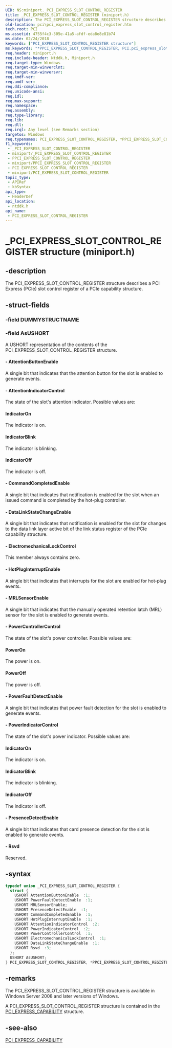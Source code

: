 ```yaml
---
UID: NS:miniport._PCI_EXPRESS_SLOT_CONTROL_REGISTER
title: _PCI_EXPRESS_SLOT_CONTROL_REGISTER (miniport.h)
description: The PCI_EXPRESS_SLOT_CONTROL_REGISTER structure describes a PCI Express (PCIe) slot control register of a PCIe capability structure.
old-location: pci\pci_express_slot_control_register.htm
tech.root: PCI
ms.assetid: 4755f4c3-305e-41a5-afdf-eda8e8e81b74
ms.date: 02/24/2018
keywords: ["PCI_EXPRESS_SLOT_CONTROL_REGISTER structure"]
ms.keywords: "*PPCI_EXPRESS_SLOT_CONTROL_REGISTER, PCI.pci_express_slot_control_register, PCI_EXPRESS_SLOT_CONTROL_REGISTER, PCI_EXPRESS_SLOT_CONTROL_REGISTER union [Buses], PPCI_EXPRESS_SLOT_CONTROL_REGISTER, PPCI_EXPRESS_SLOT_CONTROL_REGISTER union pointer [Buses], _PCI_EXPRESS_SLOT_CONTROL_REGISTER, ntddk/PCI_EXPRESS_SLOT_CONTROL_REGISTER, ntddk/PPCI_EXPRESS_SLOT_CONTROL_REGISTER, pci_struct_d554e74d-130d-4d6d-8801-c65ea66653cb.xml"
req.header: miniport.h
req.include-header: Ntddk.h, Miniport.h
req.target-type: Windows
req.target-min-winverclnt: 
req.target-min-winversvr: 
req.kmdf-ver: 
req.umdf-ver: 
req.ddi-compliance: 
req.unicode-ansi: 
req.idl: 
req.max-support: 
req.namespace: 
req.assembly: 
req.type-library: 
req.lib: 
req.dll: 
req.irql: Any level (see Remarks section)
targetos: Windows
req.typenames: PCI_EXPRESS_SLOT_CONTROL_REGISTER, *PPCI_EXPRESS_SLOT_CONTROL_REGISTER
f1_keywords:
 - _PCI_EXPRESS_SLOT_CONTROL_REGISTER
 - miniport/_PCI_EXPRESS_SLOT_CONTROL_REGISTER
 - PPCI_EXPRESS_SLOT_CONTROL_REGISTER
 - miniport/PPCI_EXPRESS_SLOT_CONTROL_REGISTER
 - PCI_EXPRESS_SLOT_CONTROL_REGISTER
 - miniport/PCI_EXPRESS_SLOT_CONTROL_REGISTER
topic_type:
 - APIRef
 - kbSyntax
api_type:
 - HeaderDef
api_location:
 - ntddk.h
api_name:
 - PCI_EXPRESS_SLOT_CONTROL_REGISTER
---
```


# _PCI_EXPRESS_SLOT_CONTROL_REGISTER structure (miniport.h)


## -description

The PCI_EXPRESS_SLOT_CONTROL_REGISTER structure describes a PCI Express (PCIe) slot control register of a PCIe capability structure.

## -struct-fields

### -field DUMMYSTRUCTNAME

### -field AsUSHORT

A USHORT representation of the contents of the PCI_EXPRESS_SLOT_CONTROL_REGISTER structure.


#### - AttentionButtonEnable

A single bit that indicates that the attention button for the slot is enabled to generate events.


#### - AttentionIndicatorControl

The state of the slot's attention indicator. Possible values are:





#### IndicatorOn

The indicator is on.



#### IndicatorBlink

The indicator is blinking.



#### IndicatorOff

The indicator is off.


#### - CommandCompletedEnable

A single bit that indicates that notification is enabled for the slot when an issued command is completed by the hot-plug controller.


#### - DataLinkStateChangeEnable

A single bit that indicates that notification is enabled for the slot for changes to the data link layer active bit of the link status register of the PCIe capability structure.


#### - ElectromechanicalLockControl

This member always contains zero.


#### - HotPlugInterruptEnable

A single bit that indicates that interrupts for the slot are enabled for hot-plug events.


#### - MRLSensorEnable

A single bit that indicates that the manually operated retention latch (MRL) sensor for the slot is enabled to generate events.


#### - PowerControllerControl

The state of the slot's power controller. Possible values are:





#### PowerOn

The power is on.



#### PowerOff

The power is off.


#### - PowerFaultDetectEnable

A single bit that indicates that power fault detection for the slot is enabled to generate events.


#### - PowerIndicatorControl

The state of the slot's power indicator. Possible values are:





#### IndicatorOn

The indicator is on.



#### IndicatorBlink

The indicator is blinking.



#### IndicatorOff

The indicator is off.


#### - PresenceDetectEnable

A single bit that indicates that card presence detection for the slot is enabled to generate events.


#### - Rsvd

Reserved.

## -syntax

```cpp
typedef union _PCI_EXPRESS_SLOT_CONTROL_REGISTER {
  struct {
    USHORT AttentionButtonEnable  :1;
    USHORT PowerFaultDetectEnable  :1;
    USHORT MRLSensorEnable;
    USHORT PresenceDetectEnable  :1;
    USHORT CommandCompletedEnable  :1;
    USHORT HotPlugInterruptEnable  :1;
    USHORT AttentionIndicatorControl  :2;
    USHORT PowerIndicatorControl  :2;
    USHORT PowerControllerControl  :1;
    USHORT ElectromechanicalLockControl  :1;
    USHORT DataLinkStateChangeEnable  :1;
    USHORT Rsvd  :3;
  };
  USHORT AsUSHORT;
} PCI_EXPRESS_SLOT_CONTROL_REGISTER, *PPCI_EXPRESS_SLOT_CONTROL_REGISTER;
```

## -remarks

The PCI_EXPRESS_SLOT_CONTROL_REGISTER structure is available in Windows Server 2008 and later versions of Windows.

A PCI_EXPRESS_SLOT_CONTROL_REGISTER structure is contained in the <a href="/windows-hardware/drivers/ddi/ntddk/ns-ntddk-_pci_express_capability">PCI_EXPRESS_CAPABILITY</a> structure.

## -see-also

<a href="/windows-hardware/drivers/ddi/ntddk/ns-ntddk-_pci_express_capability">PCI_EXPRESS_CAPABILITY</a>